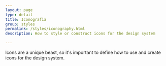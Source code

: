 ```yaml
---
layout: page
type: detail
title: Iconografia
group: styles
permalink: /styles/iconography.html
description: How to style or construct icons for the design system

---
```


Icons are a unique beast, so it's important to define how to use and create icons for the design system.

